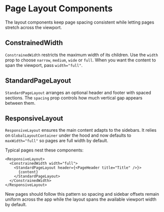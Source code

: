 # Page Layout Components

The layout components keep page spacing consistent while letting pages stretch across the viewport.

## ConstrainedWidth

`ConstrainedWidth` restricts the maximum width of its children. Use the `width` prop to choose `narrow`, `medium`, `wide` or `full`. When you want the content to span the viewport, pass `width="full"`.

## StandardPageLayout

`StandardPageLayout` arranges an optional header and footer with spaced sections. The `spacing` prop controls how much vertical gap appears between them.

## ResponsiveLayout

`ResponsiveLayout` ensures the main content adapts to the sidebars. It relies on `GlobalLayoutContainer` under the hood and now defaults to `maxWidth="full"` so pages are full width by default.

Typical pages nest these components:

```tsx
<ResponsiveLayout>
  <ConstrainedWidth width="full">
    <StandardPageLayout header={<PageHeader title="Title" />}>
      {content}
    </StandardPageLayout>
  </ConstrainedWidth>
</ResponsiveLayout>
```

New pages should follow this pattern so spacing and sidebar offsets remain uniform across the app while the layout spans the available viewport width by default.

